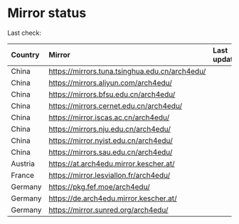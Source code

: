 <script src="./time.js"></script>
# Mirror status
Last check: <script type="text/javascript">localize(1740942988.9096906);</script>

|Country|Mirror|Last update|
|:------|:-----|:----------|
|China|https://mirrors.tuna.tsinghua.edu.cn/arch4edu/|<script type="text/javascript">localize(1740897625);</script>|
|China|https://mirrors.aliyun.com/arch4edu/|<script type="text/javascript">localize(1740897625);</script>|
|China|https://mirrors.bfsu.edu.cn/arch4edu/|<script type="text/javascript">localize(1740897625);</script>|
|China|https://mirrors.cernet.edu.cn/arch4edu/|<script type="text/javascript">localize(1740897625);</script>|
|China|https://mirror.iscas.ac.cn/arch4edu/|<script type="text/javascript">localize(1740897625);</script>|
|China|https://mirrors.nju.edu.cn/arch4edu/|<script type="text/javascript">localize(1740811324);</script>|
|China|https://mirror.nyist.edu.cn/arch4edu/|<script type="text/javascript">localize(1740897625);</script>|
|China|https://mirrors.sau.edu.cn/arch4edu/|<script type="text/javascript">localize(1731653531);</script>|
|Austria|https://at.arch4edu.mirror.kescher.at/|<script type="text/javascript">localize(1740897625);</script>|
|France|https://mirror.lesviallon.fr/arch4edu/|<script type="text/javascript">localize(1740897625);</script>|
|Germany|https://pkg.fef.moe/arch4edu/|<script type="text/javascript">localize(1740897625);</script>|
|Germany|https://de.arch4edu.mirror.kescher.at/|<script type="text/javascript">localize(1740897625);</script>|
|Germany|https://mirror.sunred.org/arch4edu/|<script type="text/javascript">localize(1740897625);</script>|

<script src="./tablefilter/tablefilter.js"></script>
<script src="./table.js"></script>